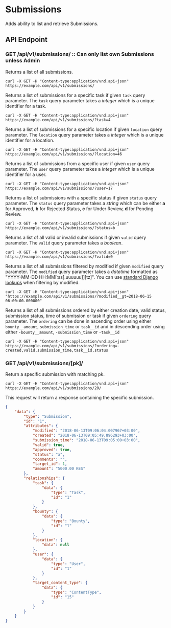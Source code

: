 # Submissions

Adds ability to list and retrieve Submissions.

## API Endpoint

### GET /api/v1/submissions/ :: **Can only list own Submissions unless Admin**

Returns a list of all submissions.

```console
curl -X GET -H "Content-type:application/vnd.api+json" https://example.com/api/v1/submissions/
```

Returns a list of submissions for a specific task if given `task` query parameter. The `task` query parameter takes a *integer* which is a unique identifier for a task.

```console
curl -X GET -H "Content-type:application/vnd.api+json" https://example.com/api/v1/submissions/?task=4
```

Returns a list of submissions for a specific location if given `location` query parameter. The `location` query parameter takes a *integer* which is a unique identifier for a location.

```console
curl -X GET -H "Content-type:application/vnd.api+json" https://example.com/api/v1/submissions/?location=46
```

Returns a list of submissions from a specific user if given `user` query parameter. The `user` query parameter takes a *integer* which is a unique identifier for a user.

```console
curl -X GET -H "Content-type:application/vnd.api+json" https://example.com/api/v1/submissions/?user=17
```

Returns a list of submissions with a specific status if given `status` query parameter. The `status` query parameter takes a *string* which can be either **a** for Approved, **b** for Rejected Status, **c** for Under Review, **d** for Pending Review.

```console
curl -X GET -H "Content-type:application/vnd.api+json" https://example.com/api/v1/submissions/?status=b
```

Returns a list of all valid or invalid submissions if given `valid` query parameter. The `valid` query parameter takes a *boolean*.

```console
curl -X GET -H "Content-type:application/vnd.api+json" https://example.com/api/v1/submissions/?valid=0
```

Returns a list of all submissions filtered by modified if given `modified` query parameter. The `modified` query parameter takes a _datetime_ formatted as "YYYY-MM-DD HH:MM[:ss[.uuuuuu]][tz]". You can use [standard Django lookups](https://docs.djangoproject.com/en/2.0/ref/models/querysets/#field-lookups) when filtering by modified.

```console
curl -X GET -H "Content-type:application/vnd.api+json" "https://example.com/api/v1/submissions/?modified__gt=2018-06-15 06:00:00.000000"
```

Returns a list of all submissions ordered by either creation date, valid status, submission status, time of submission or task if given `ordering` query parameter. The `ordering` can be done in ascending order using either `bounty__amount`, `submission_time` or `task__id` and in descending order using either `-bounty__amount`, `-submission_time` or `-task__id`

```console
curl -X GET -H "Content-type:application/vnd.api+json" https://example.com/api/v1/submissions/?ordering=-created,valid,submission_time,task__id,status
```

### GET /api/v1/submissions/[pk]/

Return a specific submission with matching pk.

```console
curl -X GET -H "Content-type:application/vnd.api+json" https://example.com/api/v1/submissions/20/
```

This request will return a response containing the specific submission.

```json
{
    "data": {
        "type": "Submission",
        "id": "1",
        "attributes": {
            "modified": "2018-06-13T09:06:04.007967+03:00",
            "created": "2018-06-13T09:05:49.896293+03:00",
            "submission_time": "2018-06-13T09:05:00+03:00",
            "valid": true,
            "approved": true,
            "status": "a",
            "comments": "",
            "target_id": 1,
            "amount": "5000.00 KES"
        },
        "relationships": {
            "task": {
                "data": {
                    "type": "Task",
                    "id": "1"
                }
            },
            "bounty": {
                "data": {
                    "type": "Bounty",
                    "id": "1"
                }
            },
            "location": {
                "data": null
            },
            "user": {
                "data": {
                    "type": "User",
                    "id": "1"
                }
            },
            "target_content_type": {
                "data": {
                    "type": "ContentType",
                    "id": "15"
                }
            }
        }
    }
}
```

